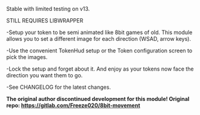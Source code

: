 Stable with limited testing on v13.

STILL REQUIRES LIBWRAPPER

-Setup your token to be semi animated like 8bit games of old. This module allows you to set a different image for each direction (WSAD, arrow keys).

-Use the convenient TokenHud setup or the Token configuration screen to pick the images.

-Lock the setup and forget about it. And enjoy as your tokens now face the direction you want them to go.

-See CHANGELOG for the latest changes.


**The original author discontinued development for this module! Original repo: https://gitlab.com/Freeze020/8bit-movement**

